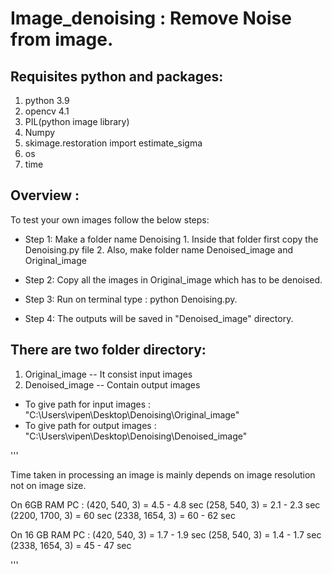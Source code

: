 # Image_denoising : Remove Noise from image.

## Requisites python and packages: 
1. python 3.9
2. opencv 4.1
3. PIL(python image library)
4. Numpy
5. skimage.restoration import estimate_sigma
6. os
7. time 

## Overview :
To test your own images follow the below steps:

* Step 1: Make a folder name Denoising
		1. Inside that folder first copy the Denoising.py file
		2. Also, make folder name Denoised_image and Original_image

* Step 2: Copy all the images in Original_image which has to be denoised.

* Step 3: Run on terminal type : python Denoising.py.

* Step 4: The outputs will be saved in "Denoised_image" directory.

## There are two folder directory:

1. Original_image  -- It consist input images
2. Denoised_image  -- Contain output images

* To give path for input images : "C:\Users\vipen\Desktop\Denoising\Original_image"
* To give path for output images : "C:\Users\vipen\Desktop\Denoising\Denoised_image"

'''

Time taken in processing an image is mainly depends on image resolution not on image size.

On 6GB RAM PC : 
(420, 540, 3) = 4.5 - 4.8 sec
(258, 540, 3) = 2.1 - 2.3 sec
(2200, 1700, 3) = 60 sec
(2338, 1654, 3) = 60 - 62 sec

On 16 GB RAM PC : 
(420, 540, 3) = 1.7 - 1.9 sec
(258, 540, 3) = 1.4 - 1.7 sec
(2338, 1654, 3) = 45 - 47 sec

'''
